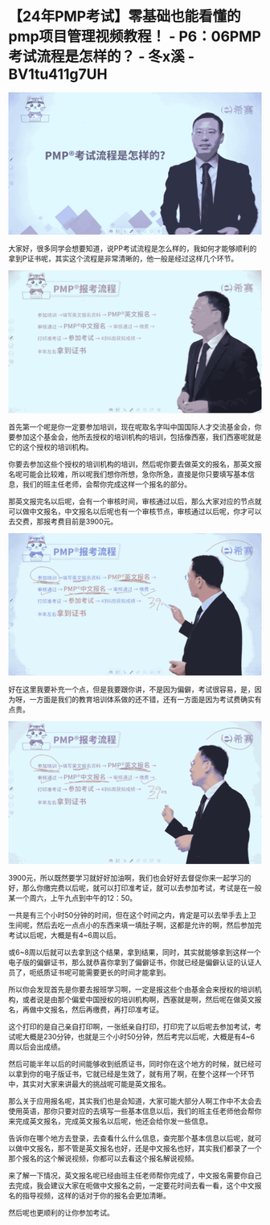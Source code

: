 # 【24年PMP考试】零基础也能看懂的pmp项目管理视频教程！ - P6：06PMP考试流程是怎样的？ - 冬x溪 - BV1tu411g7UH

![](img/10340ecfb6af281619a3720e8a8e52d9_0.png)

大家好，很多同学会想要知道，说PP考试流程是怎么样的，我如何才能够顺利的拿到P证书呢，其实这个流程是非常清晰的，他一般是经过这样几个环节。



![](img/10340ecfb6af281619a3720e8a8e52d9_2.png)

首先第一个呢是你一定要参加培训，现在呢取名字叫中国国际人才交流基金会，你要参加这个基金会，他所去授权的培训机构的培训，包括像西塞，我们西塞呢就是它的这个授权的培训机构。

你要去参加这些个授权的培训机构的培训，然后呢你要去做英文的报名，那英文报名呢可能会比较难，所以呢我们想你所想，急你所急，直接是你只要填写基本信息，我们的班主任老师，会帮你完成这样一个报名的部分。

那英文报完名以后呢，会有一个审核时间，审核通过以后，那么大家对应的节点就可以做中文报名，中文报名以后呢也有一个审核节点，审核通过以后呢，你才可以去交费，那报考费目前是3900元。



![](img/10340ecfb6af281619a3720e8a8e52d9_4.png)

好在这里我要补充一个点，但是我要跟你讲，不是因为偏僻，考试很容易，是，因为呀，一方面是我们的教育培训体系做的还不错，还有一方面是因为考试费确实有点贵。



![](img/10340ecfb6af281619a3720e8a8e52d9_6.png)

3900元，所以既然要学习就好好加油啊，我们也会好好去督促你来一起学习的好，那么你缴完费以后呢，就可以打印准考证，就可以去参加考试，考试是在一般某一个周六，上午九点到中午的12：50。

一共是有三个小时50分钟的时间，但在这个时间之内，肯定是可以去举手去上卫生间呢，然后去吃一点点小的东西来填一填肚子啊，这都是允许的啊，然后参加完考试以后呢，大概是有4~6周以后。

或6~8周以后就可以去拿到这个结果，拿到结果，同时，其实就能够拿到这样一个电子版的偏僻证书，那么就恭喜你拿到了偏僻证书，你就已经是偏僻认证的认证人员了，呃纸质证书呢可能需要更长的时间才能拿到。

所以你会发现首先是你要去报班学习啊，一定是报这些个由基金会来授权的培训机构，或者说是由那个偏爱中国授权的培训机构啊，西塞就是啊，然后呢在做英文报名，再做中文报名，然后再缴费，再打印准考证。

这个打印的是自己亲自打印啊，一张纸亲自打印，打印完了以后呢去参加考试，考试呢大概是230分钟，也就是三个小时50分钟，然后考完以后呢，大概是有4~6周以后会出成绩。

然后可能半年以后的时间能够收到纸质证书，同时你在这个地方的时候，就已经可以拿到你的电子版证书，它就已经是生效了，就有用了啊，在整个这样一个环节中，其实对大家来讲最大的挑战呢可能是英文报名。

那么关于应用报名呢，其实我们也是会知道，大家可能大部分人啊工作中不太会去使用英语，那你只要对应的去填写一些基本信息以后，我们的班主任老师他会帮你来完成英文报名，完成英文报名以后呢，他还会给你发一些信息。

告诉你在哪个地方去登录，去查看什么什么信息，查完那个基本信息以后呢，就可以做中文报名，那不管是英文报名也好，还是中文报名也好，其实我们都录了一个那个报名的这个解说视频，你都可以去看这个报名解说视频。

来了解一下情况，英文报名呢已经由班主任老师帮你完成了，中文报名需要你自己去完成，我会建议大家在呃做中文报名之前，一定要花时间去看一看，这个中文报名的指导视频，这样的话对于你的报名会更加清晰。

然后呢也更顺利的让你参加考试。